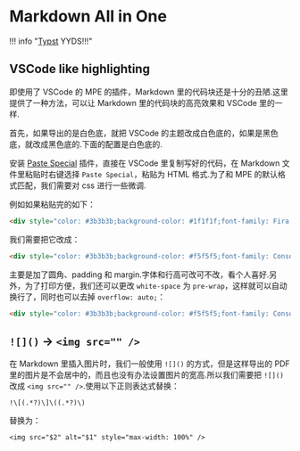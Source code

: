 # Markdown All in One

!!! info "[Typst](https://typst.app/) YYDS!!!"

## VSCode like highlighting

即使用了 VSCode 的 MPE 的插件，Markdown 里的代码块还是十分的丑陋.这里提供了一种方法，可以让 Markdown 里的代码块的高亮效果和 VSCode 里的一样.

首先，如果导出的是白色底，就把 VSCode 的主题改成白色底的，如果是黑色底，就改成黑色底的.下面的配置是白色底的.

安装 [Paste Special](https://marketplace.visualstudio.com/items?itemName=d3v.pastespecial) 插件，直接在 VSCode 里复制写好的代码，在 Markdown 文件里粘贴时右键选择 `Paste Special`，粘贴为 HTML 格式.为了和 MPE 的默认格式匹配，我们需要对 css 进行一些微调.

例如如果粘贴完的如下：

```html
<div style="color: #3b3b3b;background-color: #1f1f1f;font-family: Fira Code Retina， 思源黑体 HW， Consolas， 'Courier New'， monospace， Consolas， 'Courier New'， monospace;font-weight: normal;font-size: 14px;line-height: 19px;white-space: pre;">...</div>
```

我们需要把它改成：

```html
<div style="color: #3b3b3b;background-color: #f5f5f5;font-family: Consolas， 'Courier New'， monospace， Consolas， 'Courier New'， monospace;font-weight: normal;font-size: 14px;line-height: 1.4;white-space: pre;border-radius: 3px;padding: .8em;margin-top: 0;margin-bottom: 16px;overflow: auto;">...</div>
```

主要是加了圆角、padding 和 margin.字体和行高可改可不改，看个人喜好.另外，为了打印方便，我们还可以更改 `white-space` 为 `pre-wrap`，这样就可以自动换行了，同时也可以去掉 `overflow: auto;`：

```html
<div style="color: #3b3b3b;background-color: #f5f5f5;font-family: Consolas， 'Courier New'， monospace， Consolas， 'Courier New'， monospace;font-weight: normal;font-size: 14px;line-height: 1.4;white-space: pre-wrap;border-radius: 3px;padding: .8em;margin-top: 0;margin-bottom: 16px;">...</div>
```

## `![]()` -> `<img src="" />`

在 Markdown 里插入图片时，我们一般使用 `![]()` 的方式，但是这样导出的 PDF 里的图片是不会居中的，而且也没有办法设置图片的宽高.所以我们需要把 `![]()` 改成 `<img src="" />`.使用以下正则表达式替换：

```regex
!\[(.*?)\]\((.*?)\)
```

替换为：

```regex
<img src="$2" alt="$1" style="max-width: 100%" />
```
